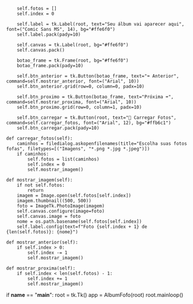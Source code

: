 

        self.fotos = []
        self.index = 0

        self.label = tk.Label(root, text="Seu álbum vai aparecer aqui", font=("Comic Sans MS", 14), bg="#ffe6f0")
        self.label.pack(pady=10)

        self.canvas = tk.Label(root, bg="#ffe6f0")
        self.canvas.pack()

        botao_frame = tk.Frame(root, bg="#ffe6f0")
        botao_frame.pack(pady=10)

        self.btn_anterior = tk.Button(botao_frame, text="⬅️ Anterior", command=self.mostrar_anterior, font=("Arial", 10))
        self.btn_anterior.grid(row=0, column=0, padx=10)

        self.btn_proximo = tk.Button(botao_frame, text="Próxima ➡️", command=self.mostrar_proxima, font=("Arial", 10))
        self.btn_proximo.grid(row=0, column=1, padx=10)

        self.btn_carregar = tk.Button(root, text="📂 Carregar Fotos", command=self.carregar_fotos, font=("Arial", 12), bg="#ffb6c1")
        self.btn_carregar.pack(pady=10)

    def carregar_fotos(self):
        caminhos = filedialog.askopenfilenames(title="Escolha suas fotos fofas", filetypes=[("Imagens", "*.png *.jpg *.jpeg")])
        if caminhos:
            self.fotos = list(caminhos)
            self.index = 0
            self.mostrar_imagem()

    def mostrar_imagem(self):
        if not self.fotos:
            return
        imagem = Image.open(self.fotos[self.index])
        imagem.thumbnail((500, 500))
        foto = ImageTk.PhotoImage(imagem)
        self.canvas.configure(image=foto)
        self.canvas.image = foto
        nome = os.path.basename(self.fotos[self.index])
        self.label.config(text=f"Foto {self.index + 1} de {len(self.fotos)}: {nome}")

    def mostrar_anterior(self):
        if self.index > 0:
            self.index -= 1
            self.mostrar_imagem()

    def mostrar_proxima(self):
        if self.index < len(self.fotos) - 1:
            self.index += 1
            self.mostrar_imagem()

if __name__ == "__main__":
    root = tk.Tk()
    app = AlbumFofo(root)
    root.mainloop()

